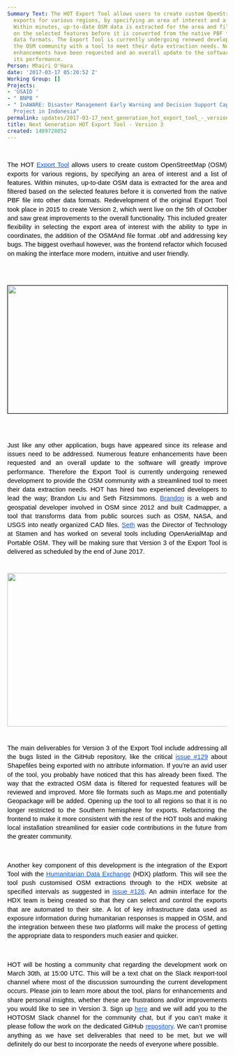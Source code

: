```yaml
---
Summary Text: The HOT Export Tool allows users to create custom OpenStreetMap (OSM)
  exports for various regions, by specifying an area of interest and a list of features.
  Within minutes, up-to-date OSM data is extracted for the area and filtered based
  on the selected features before it is converted from the native PBF file into other
  data formats. The Export Tool is currently undergoing renewed development to provide
  the OSM community with a tool to meet their data extraction needs. Numerous feature
  enhancements have been requested and an overall update to the software will improve
  its performance.
Person: Mhairi O'Hara
date: '2017-03-17 05:20:52 Z'
Working Group: []
Projects:
- 'USAID '
- " BNPB "
- " InAWARE: Disaster Management Early Warning and Decision Support Capacity Enhancement
  Project in Indonesia"
permalink: updates/2017-03-17_next_generation_hot_export_tool_-_version_3
title: Next Generation HOT Export Tool - Version 3
created: 1489728052
---
```

<p><strong id="docs-internal-guid-ce42f0a0-daa6-e85b-3707-f4263f9f3c5e" style="font-weight: normal;">&nbsp;</strong></p><p style="line-height: 1.38; margin-top: 0pt; margin-bottom: 0pt; text-align: justify;" dir="ltr"><span style="font-size: 11pt; font-family: Arial; color: #000000; background-color: transparent; font-weight: 400; font-style: normal; font-variant: normal; text-decoration: none; vertical-align: baseline; white-space: pre-wrap;">The HOT </span><a style="text-decoration: none;" href="http://export.hotosm.org/en/"><span style="font-size: 11pt; font-family: Arial; color: #1155cc; background-color: transparent; font-weight: 400; font-style: normal; font-variant: normal; text-decoration: underline; vertical-align: baseline; white-space: pre-wrap;">Export Tool</span></a><span style="font-size: 11pt; font-family: Arial; color: #000000; background-color: transparent; font-weight: 400; font-style: normal; font-variant: normal; text-decoration: none; vertical-align: baseline; white-space: pre-wrap;"> allows users to create custom OpenStreetMap (OSM) exports for various regions, by specifying an area of interest and a list of features. Within minutes, up-to-date OSM data is extracted for the area and filtered based on the selected features before it is converted from the native PBF file into other data formats. Redevelopment of the original Export Tool took place in 2015 to create Version 2, which went live on the 5th of October and saw great improvements to the overall functionality. This included greater flexibility in selecting the export area of interest with the ability to type in coordinates, the addition of the OSMAnd file format .obf and addressing key bugs. The biggest overhaul however, was the frontend refactor which focused on making the interface more modern, intuitive and user friendly.</span></p><p><strong style="font-weight: normal;"><br><br></strong></p><p style="line-height: 1.38; margin-top: 0pt; margin-bottom: 0pt; text-align: justify;" dir="ltr"><span id="docs-internal-guid-ce42f0a0-daa7-7b3c-8e61-5630c5ac47d2" style="font-weight: normal;"><span style="font-size: 11pt; font-family: Arial; background-color: transparent; font-weight: 400; font-style: normal; font-variant-ligatures: normal; font-variant-caps: normal; white-space: pre-wrap;"><img style="border-width: 1pt; border-style: solid; border-color: #000000; transform: rotate(0rad);" src="https://lh3.googleusercontent.com/MwvShKkBDlUWAOmGWC7Ub5kmaYJ42ZDnknhC9U8t0yPr_PnYtBvqcuyTgSBo_JpNqgBsM7QKJfdVk7lFmsa443XapxvH8KWp4jjbsgRpUVCQQ6n-zpcSxAWmiZREGvtZ38NK5FhJ" alt="" width="624" height="292"></span></span></p><p><strong style="font-weight: normal;"><br><br></strong></p><p style="line-height: 1.38; margin-top: 0pt; margin-bottom: 0pt; text-align: justify;" dir="ltr"><span style="font-size: 11pt; font-family: Arial; color: #000000; background-color: transparent; font-weight: 400; font-style: normal; font-variant: normal; text-decoration: none; vertical-align: baseline; white-space: pre-wrap;">Just like any other application, bugs have appeared since its release and issues need to be addressed. Numerous feature enhancements have been requested and an overall update to the software will greatly improve performance. Therefore the Export Tool is currently undergoing renewed development to provide the OSM community with a streamlined tool to meet their data extraction needs. HOT has hired two experienced developers to lead the way; Brandon Liu and Seth Fitzsimmons. </span><a style="text-decoration: none;" href="https://wiki.openstreetmap.org/wiki/User:Bdon"><span style="font-size: 11pt; font-family: Arial; color: #1155cc; background-color: transparent; font-weight: 400; font-style: normal; font-variant: normal; text-decoration: underline; vertical-align: baseline; white-space: pre-wrap;">Brandon</span></a><span style="font-size: 11pt; font-family: Arial; color: #000000; background-color: transparent; font-weight: 400; font-style: normal; font-variant: normal; text-decoration: none; vertical-align: baseline; white-space: pre-wrap;"> is a web and geospatial developer involved in OSM since 2012 and built Cadmapper, a tool that transforms data from public sources such as OSM, NASA, and USGS into neatly organized CAD files. </span><a style="text-decoration: none;" href="https://github.com/mojodna"><span style="font-size: 11pt; font-family: Arial; color: #1155cc; background-color: transparent; font-weight: 400; font-style: normal; font-variant: normal; text-decoration: underline; vertical-align: baseline; white-space: pre-wrap;">Seth</span></a><span style="font-size: 11pt; font-family: Arial; color: #000000; background-color: transparent; font-weight: 400; font-style: normal; font-variant: normal; text-decoration: none; vertical-align: baseline; white-space: pre-wrap;"> was the Director of Technology at Stamen and has worked on several tools including OpenAerialMap and Portable OSM. They will be making sure that Version 3 of the Export Tool is delivered as scheduled by the end of June 2017. </span></p><p style="line-height: 1.38; margin-top: 0pt; margin-bottom: 0pt; text-align: justify;" dir="ltr">&nbsp;</p><p style="line-height: 1.38; margin-top: 0pt; margin-bottom: 0pt; text-align: justify;" dir="ltr">&nbsp;</p><p style="line-height: 1.7999999999999998; margin-top: 0pt; margin-bottom: 15pt; text-align: center;" dir="ltr"><span style="font-size: 11pt; font-family: Arial; color: #333333; background-color: #ffffff; font-weight: 400; font-style: normal; font-variant: normal; text-decoration: none; vertical-align: baseline; white-space: pre-wrap;"><img style="border: none; transform: rotate(0.00rad); -webkit-transform: rotate(0.00rad);" src="https://lh6.googleusercontent.com/Hfuui-dfodf4HXEkKeTUYvIeITY6B6yuCZZM1HD9lPF857E5K6qyg-DxXbSGDtUnCkPWlL6B20fGOOkv_cY34T-aB4tkUOwUgWhWOdLxsHJcTo5CZ3_wA_tg4hENbJ8cK_NqGmkr" alt="" width="624" height="351"></span></p><p style="line-height: 1.38; margin-top: 0pt; margin-bottom: 0pt; text-align: justify;" dir="ltr">&nbsp;</p><p style="line-height: 1.38; margin-top: 0pt; margin-bottom: 0pt; text-align: justify;" dir="ltr"><span style="font-size: 11pt; font-family: Arial; color: #000000; background-color: transparent; font-weight: 400; font-style: normal; font-variant: normal; text-decoration: none; vertical-align: baseline; white-space: pre-wrap;">The main deliverables for Version 3 of the Export Tool include addressing all the bugs listed in the GitHub repository, like the critical </span><a style="text-decoration: none;" href="https://github.com/hotosm/osm-export-tool2/issues/129"><span style="font-size: 11pt; font-family: Arial; color: #1155cc; background-color: transparent; font-weight: 400; font-style: normal; font-variant: normal; text-decoration: underline; vertical-align: baseline; white-space: pre-wrap;">issue #129</span></a><span style="font-size: 11pt; font-family: Arial; color: #000000; background-color: transparent; font-weight: 400; font-style: normal; font-variant: normal; text-decoration: none; vertical-align: baseline; white-space: pre-wrap;"> about Shapefiles being exported with no attribute information. If you’re an avid user of the tool, you probably have noticed that this has already been fixed. The way that the extracted OSM data is filtered for requested features will be reviewed and improved. More file formats such as Maps.me and potentially Geopackage will be added. Opening up the tool to all regions so that it is no longer restricted to the Southern hemisphere for exports. Refactoring the frontend to make it more consistent with the rest of the HOT tools and making local installation streamlined for easier code contributions in the future from the greater community.</span></p><p><strong style="font-weight: normal;">&nbsp;</strong></p><p style="line-height: 1.38; margin-top: 0pt; margin-bottom: 0pt; text-align: justify;" dir="ltr"><span style="font-size: 11pt; font-family: Arial; color: #000000; background-color: transparent; font-weight: 400; font-style: normal; font-variant: normal; text-decoration: none; vertical-align: baseline; white-space: pre-wrap;">Another key component of this development is the integration of the Export Tool with the </span><a style="text-decoration: none;" href="https://data.humdata.org/"><span style="font-size: 11pt; font-family: Arial; color: #1155cc; background-color: transparent; font-weight: 400; font-style: normal; font-variant: normal; text-decoration: underline; vertical-align: baseline; white-space: pre-wrap;">Humanitarian Data Exchange</span></a><span style="font-size: 11pt; font-family: Arial; color: #000000; background-color: transparent; font-weight: 400; font-style: normal; font-variant: normal; text-decoration: none; vertical-align: baseline; white-space: pre-wrap;"> (HDX) platform. This will see the tool push customised OSM extractions through to the HDX website at specified intervals as suggested in </span><a style="text-decoration: none;" href="https://github.com/hotosm/osm-export-tool2/issues/126"><span style="font-size: 11pt; font-family: Arial; color: #1155cc; background-color: transparent; font-weight: 400; font-style: normal; font-variant: normal; text-decoration: underline; vertical-align: baseline; white-space: pre-wrap;">issue #126</span></a><span style="font-size: 11pt; font-family: Arial; color: #000000; background-color: transparent; font-weight: 400; font-style: normal; font-variant: normal; text-decoration: none; vertical-align: baseline; white-space: pre-wrap;">. An admin interface for the HDX team is being created so that they can select and control the exports that are automated to their site. A lot of key infrastructure data used as exposure information during humanitarian responses is mapped in OSM, and the integration between these two platforms will make the process of getting the appropriate data to responders much easier and quicker.</span></p><p><span style="font-weight: normal;">&nbsp;</span></p><p style="line-height: 1.38; margin-top: 0pt; margin-bottom: 0pt; text-align: justify;" dir="ltr"><span style="font-size: 11pt; font-family: Arial; color: #000000; background-color: transparent; font-weight: 400; font-style: normal; font-variant: normal; text-decoration: none; vertical-align: baseline; white-space: pre-wrap;">HOT will be hosting a community chat regarding the development work on March 30th, at 15:00 UTC. This will be a text chat on the Slack #export-tool channel where most of the discussion surrounding the current development occurs. Please join to learn more about the tool, plans for enhancements and share personal insights, whether these are frustrations and/or improvements you would like to see in Version 3. Sign up </span><a style="text-decoration: none;" href="https://mataharimhairi.typeform.com/to/VjbZBx"><span style="font-size: 11pt; font-family: Arial; color: #1155cc; background-color: transparent; font-weight: 400; font-style: normal; font-variant: normal; text-decoration: underline; vertical-align: baseline; white-space: pre-wrap;">here</span></a><span style="font-size: 11pt; font-family: Arial; color: #000000; background-color: transparent; font-weight: 400; font-style: normal; font-variant: normal; text-decoration: none; vertical-align: baseline; white-space: pre-wrap;"> and we will add you to the HOTOSM Slack channel for the community chat, but if you can’t make it please follow the work on the dedicated GitHub </span><a style="text-decoration: none;" href="https://github.com/hotosm/osm-export-tool2"><span style="font-size: 11pt; font-family: Arial; color: #1155cc; background-color: transparent; font-weight: 400; font-style: normal; font-variant: normal; text-decoration: underline; vertical-align: baseline; white-space: pre-wrap;">repository</span></a><span style="font-size: 11pt; font-family: Arial; color: #000000; background-color: transparent; font-weight: 400; font-style: normal; font-variant: normal; text-decoration: none; vertical-align: baseline; white-space: pre-wrap;">. We can’t promise anything as we have set deliverables that need to be met, but we will definitely do our best to incorporate the needs of everyone where possible. </span></p>
